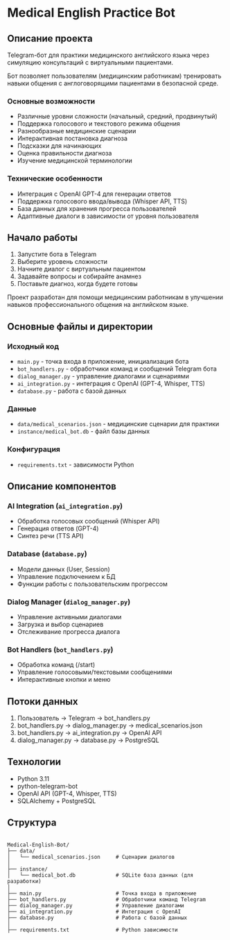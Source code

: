 # Medical English Practice Bot

## Описание проекта
Telegram-бот для практики медицинского английского языка через симуляцию консультаций с виртуальными пациентами. 

Бот позволяет пользователям (медицинским работникам) тренировать навыки общения с англоговорящими пациентами в безопасной среде.

### Основные возможности
- Различные уровни сложности (начальный, средний, продвинутый)
- Поддержка голосового и текстового режима общения
- Разнообразные медицинские сценарии
- Интерактивная постановка диагноза
- Подсказки для начинающих
- Оценка правильности диагноза
- Изучение медицинской терминологии

### Технические особенности
- Интеграция с OpenAI GPT-4 для генерации ответов
- Поддержка голосового ввода/вывода (Whisper API, TTS)
- База данных для хранения прогресса пользователей
- Адаптивные диалоги в зависимости от уровня пользователя

## Начало работы
1. Запустите бота в Telegram
2. Выберите уровень сложности
3. Начните диалог с виртуальным пациентом
4. Задавайте вопросы и собирайте анамнез
5. Поставьте диагноз, когда будете готовы

Проект разработан для помощи медицинским работникам в улучшении навыков профессионального общения на английском языке.

## Основные файлы и директории

### Исходный код
- `main.py` - точка входа в приложение, инициализация бота
- `bot_handlers.py` - обработчики команд и сообщений Telegram бота
- `dialog_manager.py` - управление диалогами и сценариями
- `ai_integration.py` - интеграция с OpenAI (GPT-4, Whisper, TTS)
- `database.py` - работа с базой данных

### Данные
- `data/medical_scenarios.json` - медицинские сценарии для практики
- `instance/medical_bot.db` - файл базы данных

### Конфигурация
- `requirements.txt` - зависимости Python

## Описание компонентов

### AI Integration (`ai_integration.py`)
- Обработка голосовых сообщений (Whisper API)
- Генерация ответов (GPT-4)
- Синтез речи (TTS API)

### Database (`database.py`)
- Модели данных (User, Session)
- Управление подключением к БД
- Функции работы с пользовательским прогрессом

### Dialog Manager (`dialog_manager.py`)
- Управление активными диалогами
- Загрузка и выбор сценариев
- Отслеживание прогресса диалога

### Bot Handlers (`bot_handlers.py`)
- Обработка команд (/start)
- Управление голосовыми/текстовыми сообщениями
- Интерактивные кнопки и меню

## Потоки данных
1. Пользователь -> Telegram -> bot_handlers.py
2. bot_handlers.py -> dialog_manager.py -> medical_scenarios.json
3. bot_handlers.py -> ai_integration.py -> OpenAI API
4. dialog_manager.py -> database.py -> PostgreSQL

## Технологии
- Python 3.11
- python-telegram-bot
- OpenAI API (GPT-4, Whisper, TTS)
- SQLAlchemy + PostgreSQL

## Структура
```

Medical-English-Bot/
├── data/
│   └── medical_scenarios.json     # Сценарии диалогов
│
├── instance/
│   └── medical_bot.db             # SQLite база данных (для разработки)
│
├── main.py                        # Точка входа в приложение
├── bot_handlers.py                # Обработчики команд Telegram
├── dialog_manager.py              # Управление диалогами
├── ai_integration.py              # Интеграция с OpenAI
├── database.py                    # Работа с базой данных
│
├── requirements.txt               # Python зависимости
```
